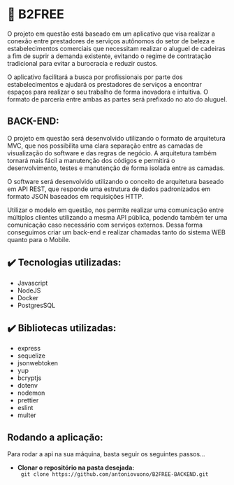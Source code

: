 
<h1>🚀 B2FREE</h1>
<p> O projeto em questão está baseado em um aplicativo que visa realizar a conexão entre prestadores de serviços autônomos do setor de beleza e estabelecimentos comerciais que necessitam realizar o aluguel de cadeiras a fim de suprir a demanda existente, evitando o regime de contratação tradicional para evitar a burocracia e reduzir custos.</p>

<p> O aplicativo facilitará a busca por profissionais por parte dos estabelecimentos e ajudará os prestadores de serviços a encontrar espaços para realizar o seu trabalho de forma inovadora e intuitiva. O formato de parceria entre ambas as partes será prefixado no ato do aluguel. </p>

<h2>BACK-END:</h2>
<p> O projeto em questão será desenvolvido utilizando o formato de arquitetura MVC, que nos possibilita uma clara separação entre as camadas de visualização do software e das regras de negócio. A arquitetura também tornará mais fácil a manutenção dos códigos e permitirá o desenvolvimento, testes e manutenção de forma isolada entre as camadas.</p>

<p>O software será desenvolvido utilizando o conceito de arquitetura baseado em API REST, que responde uma estrutura de dados padronizados em formato JSON baseados em requisições HTTP. </p>

<p>Utilizar o modelo em questão, nos permite realizar uma comunicação entre múltiplos clientes utilizando a mesma API pública, podendo também ter uma comunicação caso necessário com serviços externos. Dessa forma conseguimos criar um back-end e realizar chamadas tanto do sistema WEB quanto para o Mobile. </p>

<h2>✔️ Tecnologias utilizadas:</h2>

<ul>
    <li>Javascript</li>
    <li>NodeJS</li>
    <li>Docker</li>
    <li>PostgresSQL</li>
</ul>

<h2>✔️ Bibliotecas utilizadas:</h2>
<ul>
    <li>express</li>
    <li>sequelize</li>
    <li>jsonwebtoken</li>
    <li>yup</li>
    <li>bcryptjs</li>
    <li>dotenv</li>
    <li>nodemon</li>
    <li>prettier</li>
    <li>eslint</li>
    <li>multer</li>
</ul>

<h2>Rodando a aplicação:</h2>
<p> Para rodar a api na sua máquina, basta seguir os seguintes passos... </p>

   <ul> 
    <li><b>Clonar o repositório na pasta desejada:</li></b>
    <code> git clone https://github.com/antoniovuono/B2FREE-BACKEND.git </code>
   </ul>

